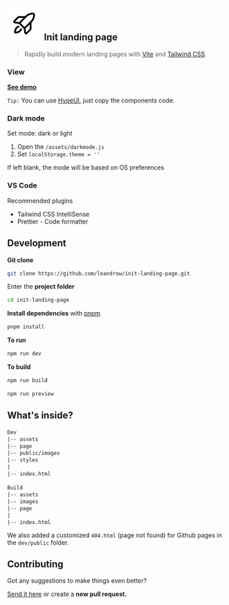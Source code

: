 ## ![Rocket icon](dev/public/images/rocket-launch.svg) Init landing page

> Rapidly build modern landing pages with [Vite](https://vitejs.dev/) and [Tailwind CSS](https://tailwindcss.com/).

### View

**[See demo](https://init-landing-page.vercel.app)**

`Tip:` You can use [HypeUI](https://www.hyperui.dev), just copy the components code.

### Dark mode

Set mode: dark or light

1. Open the `/assets/darkmode.js`
2. Set `localStorage.theme = ''`

If left blank, the mode will be based on OS preferences

### VS Code

Recommended plugins

- Tailwind CSS IntelliSense
- Prettier - Code formatter

## Development

**Git clone**

```sh
git clone https://github.com/leandrow/init-landing-page.git
```

Enter the **project folder**

```sh
cd init-landing-page
```

**Install dependencies** with [pnpm](https://pnpm.io/)

```sh
pnpm install
```

**To run**

```sh
npm run dev
```

**To build**

```sh
npm run build
```

```sh
npm run preview
```

## What's inside?

```
Dev
|-- assets
|-- page
|-- public/images
|-- styles
|
|-- index.html

Build
|-- assets
|-- images
|-- page
|
|-- index.html
```

We also added a customized `404.html` (page not found) for Github pages in the `dev/public` folder.

## Contributing

Got any suggestions to make things even better?

[Send it here](https://github.com/leandrow/init-landing-page/issues) or create a **new pull request.**
